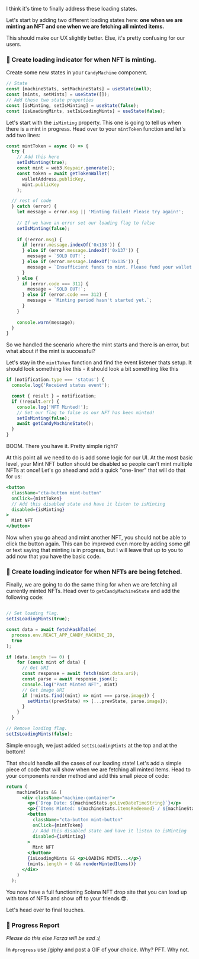 I think it's time to finally address these loading states.

Let's start by adding two different loading states here: **one when we are minting an NFT and one when we are fetching all minted items.**

This should make our UX slightly better. Else, it's pretty confusing for our users.

### 🤬 Create loading indicator for when NFT is minting.

Create some new states in your `CandyMachine` component.

```jsx
// State
const [machineStats, setMachineStats] = useState(null);
const [mints, setMints] = useState([]);
// Add these two state properties
const [isMinting, setIsMinting] = useState(false);
const [isLoadingMints, setIsLoadingMints] = useState(false);
```

Let's start with the `isMinting` property. This one is going to tell us when there is a mint in progress. Head over to your `mintToken` function and let's add two lines:

```jsx
const mintToken = async () => {
  try {
    // Add this here
    setIsMinting(true);
    const mint = web3.Keypair.generate();
    const token = await getTokenWallet(
      walletAddress.publicKey,
      mint.publicKey
    );

  // rest of code
  } catch (error) {
    let message = error.msg || 'Minting failed! Please try again!';
    
    // If we have an error set our loading flag to false 
    setIsMinting(false);
  
    if (!error.msg) {
      if (error.message.indexOf('0x138')) {
      } else if (error.message.indexOf('0x137')) {
        message = `SOLD OUT!`;
      } else if (error.message.indexOf('0x135')) {
        message = `Insufficient funds to mint. Please fund your wallet.`;
      }
    } else {
      if (error.code === 311) {
        message = `SOLD OUT!`;
      } else if (error.code === 312) {
        message = `Minting period hasn't started yet.`;
      }
    }
  
    console.warn(message);
  }
}
```

So we handled the scenario where the mint starts and there is an error, but what about if the mint is successful?

Let's stay in the `mintToken` function and find the event listener thats setup. It should look something like this - it should look a bit something like this

```jsx
if (notification.type === 'status') {
  console.log('Receievd status event');

  const { result } = notification;
  if (!result.err) {
    console.log('NFT Minted!');
    // Set our flag to false as our NFT has been minted!
    setIsMinting(false);
    await getCandyMachineState();
  }
}
```

BOOM. There you have it. Pretty simple right?

At this point all we need to do is add some logic for our UI. At the most basic level, your Mint NFT button should be disabled so people can't mint multiple NFTs at once! Let's go ahead and add a quick "one-liner" that will do that for us: 

```jsx
<button
  className="cta-button mint-button"
  onClick={mintToken}
  // Add this disabled state and have it listen to isMinting
  disabled={isMinting}
>
  Mint NFT
</button>
```

Now when you go ahead and mint another NFT, you should not be able to click the button again. This can be improved even more by adding some gif or text saying that minting is in progress, but I will leave that up to you to add now that you have the basic code.

### 🤠 Create loading indicator for when NFTs are being fetched.

Finally, we are going to do the same thing for when we are fetching all currently minted NFTs. Head over to `getCandyMachineState` and add the following code:

```jsx

// Set loading flag.
setIsLoadingMints(true);

const data = await fetchHashTable(
  process.env.REACT_APP_CANDY_MACHINE_ID,
  true
);

if (data.length !== 0) {
    for (const mint of data) {
      // Get URI
      const response = await fetch(mint.data.uri);
      const parse = await response.json();
      console.log("Past Minted NFT", mint)
      // Get image URI
      if (!mints.find((mint) => mint === parse.image)) {
        setMints((prevState) => [...prevState, parse.image]);
      }
    }
  }

// Remove loading flag.
setIsLoadingMints(false);
```

Simple enough, we just added `setIsLoadingMints` at the top and at the bottom!

That should handle all the cases of our loading state! Let's add a simple piece of code that will show when we are fetching all minted items. Head to your components render method and add this small piece of code: 

```jsx
return (
    machineStats && (
      <div className="machine-container">
        <p>{`Drop Date: ${machineStats.goLiveDateTimeString}`}</p>
        <p>{`Items Minted: ${machineStats.itemsRedeemed} / ${machineStats.itemsAvailable}`}</p>
        <button
          className="cta-button mint-button"
          onClick={mintToken}
          // Add this disabled state and have it listen to isMinting
          disabled={isMinting}
        >
          Mint NFT
        </button>
        {isLoadingMints && <p>LOADING MINTS...</p>}
        {mints.length > 0 && renderMintedItems()}
      </div>
    )
  );
```

You now have a full functioning Solana NFT drop site that you can load up with tons of NFTs and show off to your friends 😎.

Let's head over to final touches.

### 🚨 Progress Report

*Please do this else Farza will be sad :(*

In `#progress` use /giphy and post a GIF of your choice. Why? PFT. Why not.